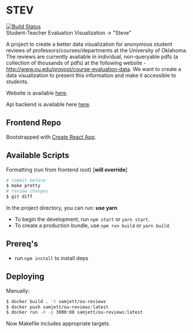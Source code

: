 # STEV 
[![Build Status](https://travis-ci.com/stev-ou/stev.svg?branch=master)](https://travis-ci.com/stev-ou/stev)  
Student-Teacher Evaluation Visualization -> "Steve"  

A project to create a better data visualization for anonymous student reviews of professors/courses/departments at the University of Oklahoma. The reviews are currently available in individual, non-queryable pdfs (a collection of thousands of pdfs) at the following website - http://www.ou.edu/provost/course-evaluation-data. We want to create a data visualization to present this information and make it accessible to students.  

Website is available [here](https://stev-h74xgrgcea-uc.a.run.app/).  

Api backend is available here [here](https://stev-api-h74xgrgcea-uc.a.run.app/).  

## Frontend Repo

Bootstrapped with [Create React App](https://github.com/facebook/create-react-app).

## Available Scripts

Formatting (run from frontend root) [**will override**]
```bash
# commit before 
$ make pretty
# review changes
$ git diff 
```

In the project directory, you can run: **use yarn**
- To begin the development, run `npm start` or `yarn start`.
- To create a production bundle, use `npm run build` or `yarn build`.

## Prereq's
- run `npm install` to install deps

## Deploying

Manually:

```bash
$ docker build . -t samjett/ou-reviews
$ docker push samjett/ou-reviews:latest
$ docker run -d -p 3000:80 samjett/ou-reviews:latest
```

Now Makefile includes appropriate targets.
